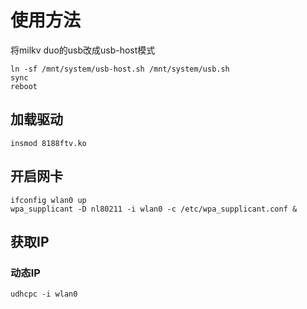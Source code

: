 # 使用方法
将milkv duo的usb改成usb-host模式
```
ln -sf /mnt/system/usb-host.sh /mnt/system/usb.sh
sync
reboot
```

## 加载驱动
```
insmod 8188ftv.ko
```

## 开启网卡
```
ifconfig wlan0 up
wpa_supplicant -D nl80211 -i wlan0 -c /etc/wpa_supplicant.conf &
```

## 获取IP
### 动态IP
```
udhcpc -i wlan0
